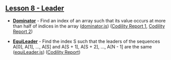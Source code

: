 ## [Lesson 8 - Leader](https://app.codility.com/programmers/lessons/8-leader/)

- [**Dominator**](https://app.codility.com/programmers/lessons/8-leader/dominator/) - Find an index of an array such that its value occurs at more than half of indices in the array ([dominator.js](./dominator.js)) ([Codility Report 1](https://app.codility.com/demo/results/trainingEQZT58-RM7/), [Codility Report 2](https://app.codility.com/demo/results/trainingP46Z4W-Q4J/))

- [**EquiLeader**](https://app.codility.com/programmers/lessons/8-leader/equi_leader/) - Find the index S such that the leaders of the sequences A[0], A[1], ..., A[S] and A[S + 1], A[S + 2], ..., A[N - 1] are the same ([equiLeader.js](./equiLeader.js)) ([Codility Report](https://app.codility.com/demo/results/trainingVU9AJW-G2R/))
